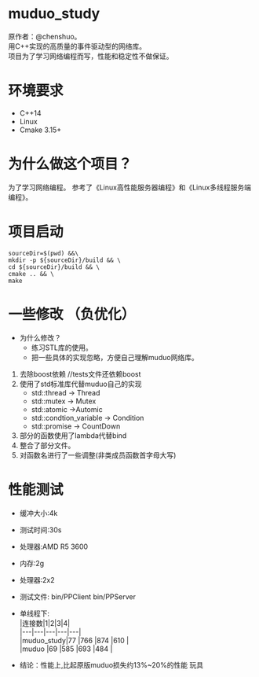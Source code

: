# muduo_study  
原作者：@chenshuo。  
用C++实现的高质量的事件驱动型的网络库。  
项目为了学习网络编程而写，性能和稳定性不做保证。  
# 环境要求
- C++14
- Linux
- Cmake 3.15+
# 为什么做这个项目？  
为了学习网络编程。
参考了《Linux高性能服务器编程》和《Linux多线程服务端编程》。 
# 项目启动
```
sourceDir=$(pwd) &&\
mkdir -p ${sourceDir}/build && \
cd ${sourceDir}/build && \
cmake .. && \
make
```
# 一些修改 （负优化）
- 为什么修改？  
	- 练习STL库的使用。
	- 把一些具体的实现忽略，方便自己理解muduo网络库。  
1. 去除boost依赖 //tests文件还依赖boost  
2. 使用了std标准库代替muduo自己的实现  
	- std::thread -> Thread
	- std::mutex -> Mutex
	- std::atomic ->Automic
	- std::condtion_variable -> Condition	
	- std::promise -> CountDown
3. 部分的函数使用了lambda代替bind
4. 整合了部分文件。  
5. 对函数名进行了一些调整(非类成员函数首字母大写)  
# 性能测试
- 缓冲大小:4k
- 测试时间:30s  
- 处理器:AMD R5 3600  
- 内存:2g  
- 处理器:2x2  
- 测试文件: bin/PPClient bin/PPServer

- 单线程下:  
	|连接数|1|2|3|4|  
	|---|---|---|---|---|    
	|muduo_study|77  |766 |874 |610 |   
	|muduo 	    |69	 |585 |693 |484 |  
	

- 结论：性能上,比起原版muduo损失约13%~20%的性能 玩具
	




